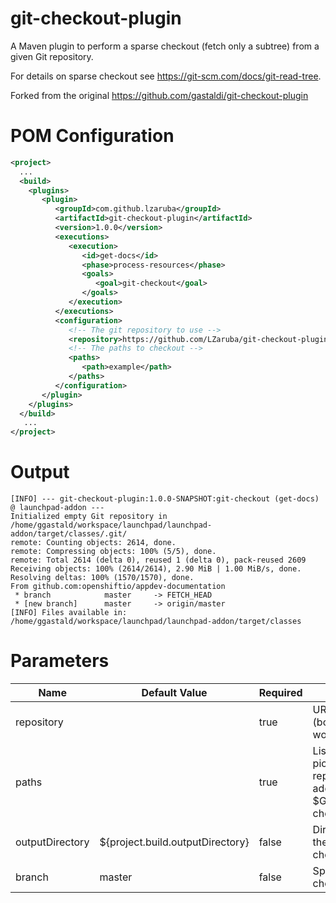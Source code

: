 # git-checkout-plugin

A Maven plugin to perform a sparse checkout (fetch only a subtree) from a given Git repository.

For details on sparse checkout see https://git-scm.com/docs/git-read-tree.

Forked from the original https://github.com/gastaldi/git-checkout-plugin


# POM Configuration 

```xml
<project>
  ...
  <build>
    <plugins>
       <plugin>
          <groupId>com.github.lzaruba</groupId>
          <artifactId>git-checkout-plugin</artifactId>
          <version>1.0.0</version>
          <executions>
             <execution>
                <id>get-docs</id>
                <phase>process-resources</phase>
                <goals>
                   <goal>git-checkout</goal>
                </goals>
             </execution>
          </executions>
          <configuration>
             <!-- The git repository to use -->
             <repository>https://github.com/LZaruba/git-checkout-plugin</repository>
             <!-- The paths to checkout -->
             <paths>
                <path>example</path>
             </paths>
          </configuration>
       </plugin>
    </plugins>
  </build>
   ...
</project>

```

# Output

```
[INFO] --- git-checkout-plugin:1.0.0-SNAPSHOT:git-checkout (get-docs) @ launchpad-addon ---
Initialized empty Git repository in /home/ggastald/workspace/launchpad/launchpad-addon/target/classes/.git/
remote: Counting objects: 2614, done.
remote: Compressing objects: 100% (5/5), done.
remote: Total 2614 (delta 0), reused 1 (delta 0), pack-reused 2609
Receiving objects: 100% (2614/2614), 2.90 MiB | 1.00 MiB/s, done.
Resolving deltas: 100% (1570/1570), done.
From github.com:openshiftio/appdev-documentation
 * branch            master     -> FETCH_HEAD
 * [new branch]      master     -> origin/master
[INFO] Files available in: /home/ggastald/workspace/launchpad/launchpad-addon/target/classes
```

# Parameters

|Name|Default Value|Required|Description|
|----|-------------|--------|-----------|
|repository||true|URL of the repository (both ssh and https work)|
|paths||true|List of paths to be picked up from the repository (will be added to $GIT_DIR/info/sparse-checkout).
|outputDirectory|${project.build.outputDirectory}|false|Directory into which the git content will be checked out|
|branch|master|false|Specifies branch to be checked out|
